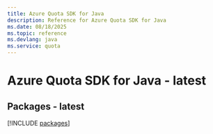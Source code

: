 ```yaml
---
title: Azure Quota SDK for Java
description: Reference for Azure Quota SDK for Java
ms.date: 08/18/2025
ms.topic: reference
ms.devlang: java
ms.service: quota
---
```

# Azure Quota SDK for Java - latest
## Packages - latest
[!INCLUDE [packages](quota-index.md)]
